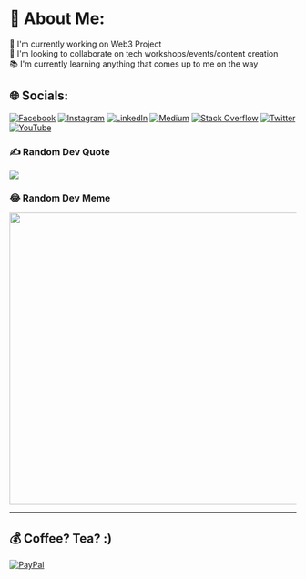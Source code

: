 # 💫 About Me:
🤖 I'm currently working on Web3 Project<br>🤝 I'm looking to collaborate on tech workshops/events/content creation<br>📚 I'm currently learning anything that comes up to me on the way


## 🌐 Socials:
[![Facebook](https://img.shields.io/badge/Facebook-%231877F2.svg?logo=Facebook&logoColor=white)](https://facebook.com/muminjon.abduraimov) [![Instagram](https://img.shields.io/badge/Instagram-%23E4405F.svg?logo=Instagram&logoColor=white)](https://instagram.com/abduraimovmuminjon) [![LinkedIn](https://img.shields.io/badge/LinkedIn-%230077B5.svg?logo=linkedin&logoColor=white)](https://linkedin.com/in/muminjon-abduraimov) [![Medium](https://img.shields.io/badge/Medium-12100E?logo=medium&logoColor=white)](https://medium.com/@muminjonguru) [![Stack Overflow](https://img.shields.io/badge/-Stackoverflow-FE7A16?logo=stack-overflow&logoColor=white)](https://stackoverflow.com/users/7365716) [![Twitter](https://img.shields.io/badge/Twitter-%231DA1F2.svg?logo=Twitter&logoColor=white)](https://twitter.com/MuminjonGuru) [![YouTube](https://img.shields.io/badge/YouTube-%23FF0000.svg?logo=YouTube&logoColor=white)](https://youtube.com/c/MuminjonGuru) 

### ✍️ Random Dev Quote
![](https://quotes-github-readme.vercel.app/api?type=horizontal&theme=tokyonight)

### 😂 Random Dev Meme
<img src="https://random-memer.herokuapp.com/" width="512px"/>

---

  ## 💰 Coffee? Tea? :)
  [![PayPal](https://img.shields.io/badge/PayPal-00457C?style=for-the-badge&logo=paypal&logoColor=white)](https://paypal.me/MuminjonGuru) 

  <!-- Proudly created with GPRM ( https://gprm.itsvg.in ) -->
  
